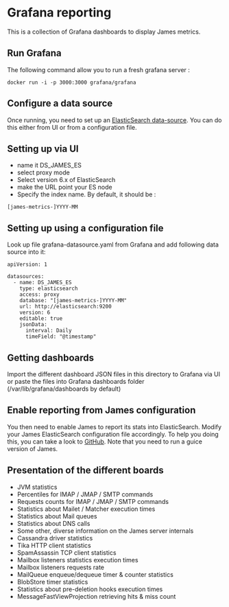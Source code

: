 # Grafana reporting

This is a collection of Grafana dashboards to display James metrics.

## Run Grafana 

The following command allow you to run a fresh grafana server :

```
docker run -i -p 3000:3000 grafana/grafana
```

## Configure a data source
Once running, you need to set up an [ElasticSearch data-source](https://grafana.com/docs/grafana/latest/datasources/elasticsearch/).
You can do this either from UI or from a configuration file.

## Setting up via UI
 - name it DS_JAMES_ES
 - select proxy mode
 - Select version 6.x of ElasticSearch
 - make the URL point your ES node
 - Specify the index name. By default, it should be :

```
[james-metrics-]YYYY-MM
```

## Setting up using a configuration file

Look up file grafana-datasource.yaml from Grafana and add following data source into it:

```
apiVersion: 1

datasources:
  - name: DS_JAMES_ES
    type: elasticsearch
    access: proxy
    database: "[james-metrics-]YYYY-MM"
    url: http://elasticsearch:9200
    version: 6
    editable: true
    jsonData:
      interval: Daily
      timeField: "@timestamp"
```

## Getting dashboards

Import the different dashboard JSON files in this directory to Grafana via UI
or paste the files into Grafana dashboards folder (/var/lib/grafana/dashboards by default) 

## Enable reporting from James configuration

You then need to enable James to report its stats into ElasticSearch.
Modify your James ElasticSearch configuration file accordingly.
To help you doing this, you can take a look to [GitHub](https://github.com/apache/james-project/blob/master/server/apps/cassandra-app/sample-configuration/elasticsearch.properties).
Note that you need to run a guice version of James.

## Presentation of the different boards

 - JVM statistics
 - Percentiles for IMAP / JMAP / SMTP commands
 - Requests counts for IMAP / JMAP / SMTP commands
 - Statistics about Mailet / Matcher execution times
 - Statistics about Mail queues
 - Statistics about DNS calls
 - Some other, diverse information on the James server internals
 - Cassandra driver statistics
 - Tika HTTP client statistics
 - SpamAssassin TCP client statistics
 - Mailbox listeners statistics execution times
 - Mailbox listeners requests rate
 - MailQueue enqueue/dequeue timer & counter statistics
 - BlobStore timer statistics
 - Statistics about pre-deletion hooks execution times
 - MessageFastViewProjection retrieving hits & miss count 
